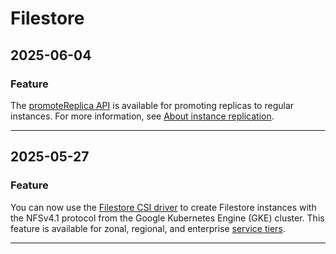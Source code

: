 # Filestore

## 2025-06-04

### Feature

The [promoteReplica API](https://cloud.google.com/filestore/docs/reference/rest/v1/projects.locations.instances/promoteReplica) is available for promoting replicas to regular instances.
For more information, see [About instance replication](https://cloud.google.com/filestore/docs/instance-replication).

---
## 2025-05-27

### Feature

You can now use the [Filestore CSI driver](https://cloud.google.com/kubernetes-engine/docs/how-to/persistent-volumes/filestore-csi-driver) to create Filestore instances with the NFSv4.1 protocol from the Google Kubernetes Engine (GKE) cluster. This feature is available for zonal, regional, and enterprise [service tiers](https://cloud.google.com/filestore/docs/service-tiers).

---
